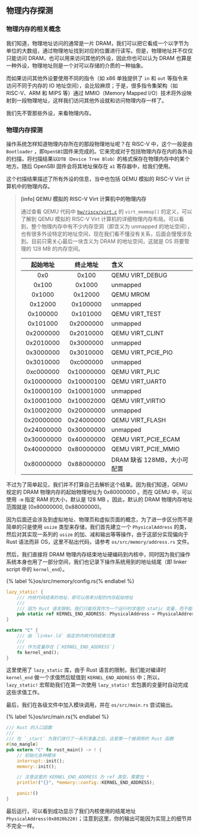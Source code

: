 ## 物理内存探测

### 物理内存的相关概念

我们知道，物理地址访问的通常是一片 DRAM，我们可以把它看成一个以字节为单位的大数组，通过物理地址找到对应的位置进行读写。但是，物理地址并不仅仅只能访问 DRAM，也可以用来访问其他的外设，因此你也可以认为 DRAM 也算是一种外设，物理地址则是一个对可以存储的介质的一种抽象。

而如果访问其他外设要使用不同的指令（如 x86 单独提供了 `in` 和 `out` 等指令来访问不同于内存的 IO 地址空间），会比较麻烦；于是，很多指令集架构（如 RISC-V、ARM 和 MIPS 等）通过 MMIO（Memory Mapped I/O）技术将外设映射到一段物理地址，这样我们访问其他外设就和访问物理内存一样了。

我们先不管那些外设，来看物理内存。

### 物理内存探测

操作系统怎样知道物理内存所在的那段物理地址呢？在 RISC-V 中，这个一般是由` Bootloader` ，即`OpenSBI`固件来完成的。它来完成对于包括物理内存在内的各外设的扫描，将扫描结果以`DTB（Device Tree Blob）`的格式保存在物理内存中的某个地方。随后 OpenSBI 固件会将其地址保存在 `a1` 寄存器中，给我们使用。

这个扫描结果描述了所有外设的信息，当中也包括 QEMU 模拟的 RISC-V Virt 计算机中的物理内存。

> **[info] QEMU 模拟的 RISC-V Virt 计算机中的物理内存**
>
> 通过查看 QEMU 代码中 [`hw/riscv/virt.c`](https://github.com/qemu/qemu/blob/master/hw/riscv/virt.c) 的 `virt_memmap[]` 的定义，可以了解到 QEMU 模拟的 RISC-V Virt 计算机的详细物理内存布局。可以看到，整个物理内存中有不少内存空洞（即含义为 unmapped 的地址空间），也有很多外设特定的地址空间，现在我们看不懂没有关系，后面会慢慢涉及到。目前只需关心最后一块含义为 DRAM 的地址空间，这就是 OS 将要管理的 128 MB 的内存空间。
>
> | 起始地址    | 终止地址     | 含义                                                  |
> | :--------: | :--------: | :---------------------------------------------------- |
> | 0x0        | 0x100      | QEMU VIRT_DEBUG                                       |
> | 0x100      | 0x1000     | unmapped                                              |
> | 0x1000     | 0x12000    | QEMU MROM                                             |
> | 0x12000    | 0x100000   | unmapped                                              |
> | 0x100000   | 0x101000   | QEMU VIRT_TEST                                        |
> | 0x101000   | 0x2000000  | unmapped                                              |
> | 0x2000000  | 0x2010000  | QEMU VIRT_CLINT                                       |
> | 0x2010000  | 0x3000000  | unmapped                                              |
> | 0x3000000  | 0x3010000  | QEMU VIRT_PCIE_PIO                                    |
> | 0x3010000  | 0xc000000  | unmapped                                              |
> | 0xc000000  | 0x10000000 | QEMU VIRT_PLIC                                        |
> | 0x10000000 | 0x10000100 | QEMU VIRT_UART0                                       |
> | 0x10000100 | 0x10001000 | unmapped                                              |
> | 0x10001000 | 0x10002000 | QEMU VIRT_VIRTIO                                      |
> | 0x10002000 | 0x20000000 | unmapped                                              |
> | 0x20000000 | 0x24000000 | QEMU VIRT_FLASH                                       |
> | 0x24000000 | 0x30000000 | unmapped                                              |
> | 0x30000000 | 0x40000000 | QEMU VIRT_PCIE_ECAM                                   |
> | 0x40000000 | 0x80000000 | QEMU VIRT_PCIE_MMIO                                   |
> | 0x80000000 | 0x88000000 | DRAM 缺省 128MB，大小可配置                              |

不过为了简单起见，我们并不打算自己去解析这个结果。因为我们知道，QEMU 规定的 DRAM 物理内存的起始物理地址为 0x80000000 。而在 QEMU 中，可以使用 `-m` 指定 RAM 的大小，默认是 128 MB 。因此，默认的 DRAM 物理内存地址范围就是 [0x80000000, 0x88000000)。

因为后面还会涉及到虚拟地址、物理页和虚拟页面的概念，为了进一步区分而不是简单的只是使用 `usize` 类型来存储，我们首先建立一个 `PhysicalAddress` 的类，然后对其实现一系列的 `usize` 的加、减和输出等等操作，由于这部分实现偏向于 Rust 语法而非 OS，这里不贴出代码，请参考 `os/src/memory/address.rs` 文件。

然后，我们直接将 DRAM 物理内存结束地址硬编码到内核中，同时因为我们操作系统本身也用了一部分空间，我们也记录下操作系统用到的地址结尾（即 linker script 中的 `kernel_end`）。

{% label %}os/src/memory/config.rs{% endlabel %}
```rust
lazy_static! {
    /// 内核代码结束的地址，即可以用来分配的内存起始地址
    ///
    /// 因为 Rust 语言限制，我们只能将其作为一个运行时求值的 static 变量，而不能作为 const
    pub static ref KERNEL_END_ADDRESS: PhysicalAddress = PhysicalAddress(kernel_end as usize);
}

extern "C" {
    /// 由 `linker.ld` 指定的内核代码结束位置
    ///
    /// 作为变量存在 [`KERNEL_END_ADDRESS`]
    fn kernel_end();
}
```

这里使用了 `lazy_static` 库，由于 Rust 语言的限制，我们能对编译时 `kernel_end` 做一个求值然后赋值到 `KERNEL_END_ADDRESS` 中；所以，`lazy_static!` 宏帮助我们在第一次使用 `lazy_static!` 宏包裹的变量时自动完成这些求值工作。

最后，我们在各级文件中加入模块调用，并在 `os/src/main.rs` 尝试输出。

{% label %}os/src/main.rs{% endlabel %}
```rust
/// Rust 的入口函数
///
/// 在 `_start` 为我们进行了一系列准备之后，这是第一个被调用的 Rust 函数
#[no_mangle]
pub extern "C" fn rust_main() -> ! {
    // 初始化各种模块
    interrupt::init();
    memory::init();

    // 注意这里的 KERNEL_END_ADDRESS 为 ref 类型，需要加 *
    println!("{}", *memory::config::KERNEL_END_ADDRESS);

    panic!()
}
```

最后运行，可以看到成功显示了我们内核使用的结尾地址 `PhysicalAddress(0x8020b220)`；注意到这里，你的输出可能因为实现上的细节并不完全一样。